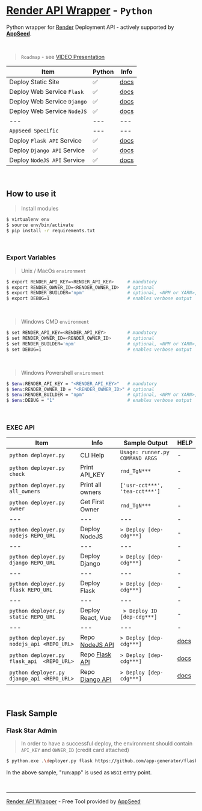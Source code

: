 # [Render API Wrapper](https://www.youtube.com/watch?v=RRbmOhTzkYo) - `Python`

Python wrapper for [Render](https://render.com/) Deployment API - actively supported by **[AppSeed](https://appseed.us/)**.

<br />

> `Roadmap` - see [VIDEO Presentation](https://www.youtube.com/watch?v=RRbmOhTzkYo)

| Item | Python | Info |
| --- | --- | --- |
| Deploy Static Site          | ✅ | [docs](./docs/deploy-static.md) |
| Deploy Web Service `Flask`  | ✅ | [docs](./docs/deploy-flask.md)  |
| Deploy Web Service `Django` | ✅ | [docs](./docs/deploy-django.md) |
| Deploy Web Service `NodeJS` | ✅ | [docs](./docs/deploy-nodejs.md) |
| --- | --- | --- |
| `AppSeed Specific` | --- | --- |
| Deploy `Flask API` Service  | ✅ | [docs](./docs/deploy-flask-api.md)  |
| Deploy `Django API` Service | ✅ | [docs](./docs/deploy-django-api.md) |
| Deploy `NodeJS API` Service | ✅ | [docs](./docs/deploy-nodejs-api.md) |

<br />

## How to use it

> Install modules

```bash
$ virtualenv env
$ source env/bin/activate
$ pip install -r requirements.txt
```

<br />

### Export Variables

> Unix / MacOs `environment`

```bash
$ export RENDER_API_KEY=<RENDER_API_KEY>     # mandatory
$ export RENDER_OWNER_ID=<RENDER_OWNER_ID>   # optional
$ export RENDER_BUILDER='npm'                # optional, <NPM or YARN>, defaults to NPM
$ export DEBUG=1                             # enables verbose output
```

<br />

> Windows CMD `environment`

```bash
$ set RENDER_API_KEY=<RENDER_API_KEY>        # mandatory
$ set RENDER_OWNER_ID=<RENDER_OWNER_ID>      # optional
$ set RENDER_BUILDER='npm'                   # optional, <NPM or YARN>, defaults to NPM
$ set DEBUG=1                                # enables verbose output
```

<br />

> Windows Powershell `environment`

```bash
$ $env:RENDER_API_KEY = "<RENDER_API_KEY>"   # mandatory
$ $env:RENDER_OWNER_ID = "<RENDER_OWNER_ID>" # optional
$ $env:RENDER_BUILDER = "npm"                # optional, <NPM or YARN>, defaults to NPM
$ $env:DEBUG = "1"                           # enables verbose output
```

<br />

### EXEC API

| Item | Info | Sample Output | HELP |
| --- | --- | --- | --- |
| `python deployer.py` | CLI Help | `Usage: runner.py COMMAND ARGS` | - |
| `python deployer.py check` | Print API_KEY | `rnd_TgN***` | - |
| `python deployer.py all_owners` | Print all owners | `['usr-cct***', 'tea-cct***']` | - |
| `python deployer.py owner` | Get First Owner | `rnd_TgN***` | - |
| --- | --- | --- | - |
| `python deployer.py nodejs REPO_URL` | Deploy NodeJS | `> Deploy [dep-cdg***]` | - |
| --- | --- | --- | - |
| `python deployer.py django REPO_URL` | Deploy Django | `> Deploy [dep-cdg***]` | - |
| --- | --- | --- | - |
| `python deployer.py flask REPO_URL`  | Deploy Flask  | `> Deploy [dep-cdg***]` | - |
| --- | --- | --- | - |
| `python deployer.py static REPO_URL` | Deploy React, Vue | ` > Deploy ID [dep-cdg***]` | - |
| --- | --- | --- | - |
| `python deployer.py nodejs_api <REPO_URL>` | Repo [NodeJS API](https://github.com/app-generator/api-server-nodejs) | `> Deploy [dep-cdg***]` | [docs](./docs/deploy-nodejs-api.md) |
| `python deployer.py flask_api  <REPO_URL>` | Repo [Flask API](https://github.com/app-generator/api-server-flask)   | `> Deploy [dep-cdg***]` | [docs](./docs/deploy-flask-api.md)  |
| `python deployer.py django_api <REPO_URL>` | Repo [Django API](https://github.com/app-generator/api-server-django) | `> Deploy [dep-cdg***]` | [docs](./docs/deploy-django-api.md) |

<br />

## Flask Sample 

### Flask Star Admin 

> In order to have a successful deploy, the environment should contain `API_KEY` and `OWNER_ID` (credit card attached)  

```bash
$ python.exe .\deployer.py flask https://github.com/app-generator/flask-star-admin 
```

In the above sample, "run:app" is used as `WSGI` entry point.    

<br />

---
[Render API Wrapper](https://www.youtube.com/watch?v=RRbmOhTzkYo) - Free Tool provided by [AppSeed](https://appseed.us/)
